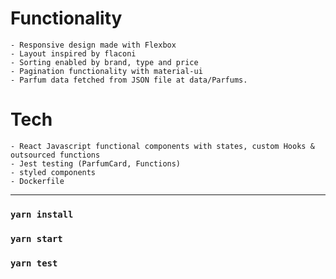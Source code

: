 # Functionality 
    - Responsive design made with Flexbox
    - Layout inspired by flaconi
    - Sorting enabled by brand, type and price
    - Pagination functionality with material-ui 
    - Parfum data fetched from JSON file at data/Parfums.

# Tech
    - React Javascript functional components with states, custom Hooks & outsourced functions 
    - Jest testing (ParfumCard, Functions)
    - styled components
    - Dockerfile

______________________________


### `yarn install`

### `yarn start`

### `yarn test`


